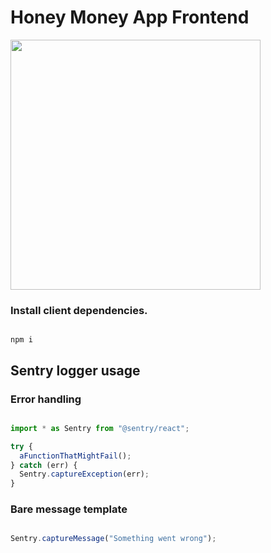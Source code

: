 # Honey Money App Frontend
<img src="https://static.vecteezy.com/system/resources/previews/002/521/570/original/cartoon-cute-bee-holding-a-honey-comb-signboard-showing-victory-hand-vector.jpg" width="400"/>

### Install client dependencies.

```

npm i

```

## Sentry logger usage

### Error handling

```javascript

import * as Sentry from "@sentry/react";

try {
  aFunctionThatMightFail();
} catch (err) {
  Sentry.captureException(err);
}

```

### Bare message template

```javascript

Sentry.captureMessage("Something went wrong");

```

